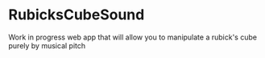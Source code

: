 # RubicksCubeSound
Work in progress web app that will allow you to manipulate a rubick's cube purely by musical pitch
